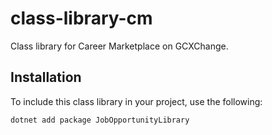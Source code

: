 # class-library-cm
Class library for Career Marketplace on GCXChange.

## Installation

To include this class library in your project, use the following:

```bash
dotnet add package JobOpportunityLibrary